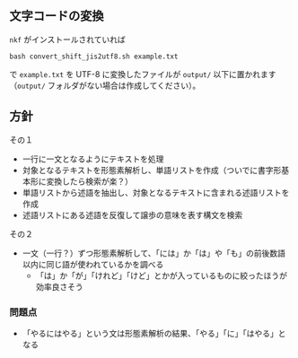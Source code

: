 ## 文字コードの変換

`nkf` がインストールされていれば

```=bash
bash convert_shift_jis2utf8.sh example.txt
```

で `example.txt` を UTF-8 に変換したファイルが `output/` 以下に置かれます（`output/` フォルダがない場合は作成してください）。

## 方針

その１

- 一行に一文となるようにテキストを処理
- 対象となるテキストを形態素解析し、単語リストを作成（ついでに書字形基本形に変換したら検索が楽？）
- 単語リストから述語を抽出し、対象となるテキストに含まれる述語リストを作成
- 述語リストにある述語を反復して譲歩の意味を表す構文を検索

その２

- 一文（一行？）ずつ形態素解析して、「には」か「は」や「も」の前後数語以内に同じ語が使われているかを調べる
  - 「は」か「が」「けれど」「けど」とかが入っているものに絞ったほうが効率良さそう

### 問題点

- 「やるにはやる」という文は形態素解析の結果、「やる」「に」「はやる」となる
